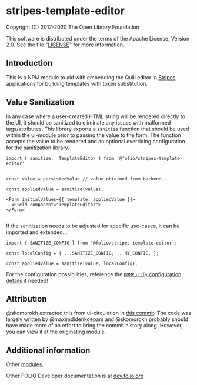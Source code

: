 # stripes-template-editor

Copyright (C) 2017-2020 The Open Library Foundation

This software is distributed under the terms of the Apache License,
Version 2.0. See the file "[LICENSE](LICENSE)" for more information.

## Introduction

This is a NPM module to aid with embedding the Quill editor in [Stripes](https://github.com/folio-org/stripes-core/) applications for building templates with token substitution.


## Value Sanitization

In any case where a user-created HTML string will be rendered directly to the UI, it should be sanitized to eliminate any issues with malformed tags/attributes. This library exports a `sanitize` function that should be used within the ui-module prior to passing the value to the form. The function accepts the value to be rendered and an optional overriding configuration for the sanitization library.

```
import { sanitize,  TemplateEditor } from '@folio/stripes-template-editor'


const value = persistedValue // value obtained from backend...

const appliedValue = sanitize(value);

<Form initialValues={{ template: appliedValue }}>
  <Field component="TemplateEditor">
</Form>


```

If the sanitization needs to be adjusted for specific use-cases, it can be imported and extended...

```
import { SANITIZE_CONFIG } from '@folio/stripes-template-editor`;

const localConfig = { ...SANITIZE_CONFIG, ...MY_CONFIG, };

const appliedValue = sanitize(value, localConfig);

```

For the configuration possibilities, reference the [`DOMPurify` configuration details](https://github.com/cure53/DOMPurify?tab=readme-ov-file#can-i-configure-dompurify) if needed!


## Attribution

@skomorokh extracted this from ui-circulation in [this commit](https://github.com/folio-org/ui-circulation/commit/ead94d580d7e0be4e8b9f17d9fc99a2e43fb8cae). The code was largely written by @maximdidenkoepam and @skomorokh probably should have made more of an effort to bring the commit history along. However, you can view it at the originating module.

## Additional information

Other [modules](https://dev.folio.org/source-code/#client-side).

Other FOLIO Developer documentation is at [dev.folio.org](https://dev.folio.org/)
